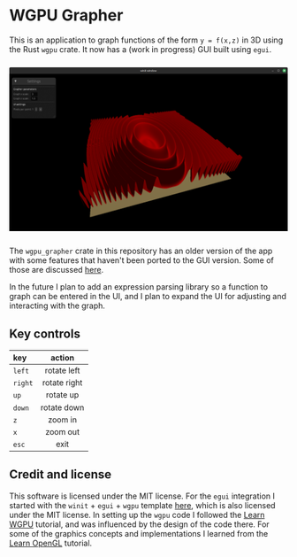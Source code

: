 # WGPU Grapher

This is an application to graph functions of the form `y = f(x,z)` in 3D using the
Rust `wgpu` crate. It now has a (work in progress) GUI built using `egui`.

<p align="center" margin="20px">
	<img src="images/screenshot_gui_grapher.png" alt="drawing" width="600" style="padding-top: 10px; padding-bottom: 10px"/>
</p>

The `wgpu_grapher` crate in this repository has an older version of the app with
some features that haven't been ported to the GUI version. Some of those are discussed
[here](./GrapherCaps.md).

In the future I plan to add an expression parsing library so a function to graph can be
entered in the UI, and I plan to expand the UI for adjusting and interacting with the graph.

## Key controls

| key     | action       |
| :------ | :------:     |
| `left`  | rotate left  |
| `right` | rotate right |
| `up`    | rotate up    |
| `down`  | rotate down  |
| `z`     | zoom in      |
| `x`     | zoom out     |
| `esc`   | exit         |

## Credit and license

This software is licensed under the MIT license. For the `egui` integration I started
with the `winit` + `egui` + `wgpu` template [here](https://github.com/kaphula/winit-egui-wgpu-template),
which is also licensed under the MIT license. In setting up the `wgpu` code I
followed the [Learn WGPU](https://sotrh.github.io/learn-wgpu/)
tutorial, and was influenced by the design of the code there. For some of the
graphics concepts and implementations I learned from the [Learn OpenGL](https://learnopengl.com/)
tutorial.

